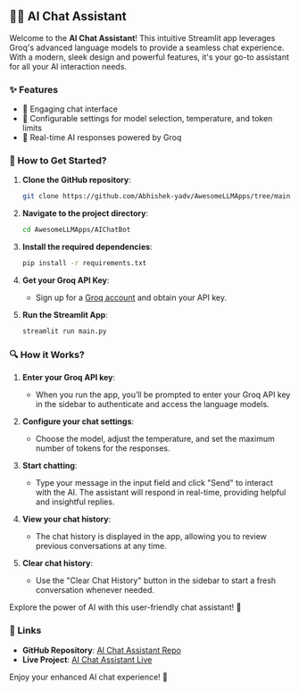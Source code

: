 ## 🤖💬 AI Chat Assistant

Welcome to the **AI Chat Assistant**! This intuitive Streamlit app leverages Groq's advanced language models to provide a seamless chat experience. With a modern, sleek design and powerful features, it's your go-to assistant for all your AI interaction needs.

### ✨ Features
- 💬 Engaging chat interface
- 🔧 Configurable settings for model selection, temperature, and token limits
- 🚀 Real-time AI responses powered by Groq

### 🌟 How to Get Started?

1. **Clone the GitHub repository**:
    ```bash
    git clone https://github.com/Abhishek-yadv/AwesomeLLMApps/tree/main
    ```
2. **Navigate to the project directory**:
    ```bash
    cd AwesomeLLMApps/AIChatBot
    ```
3. **Install the required dependencies**:
    ```bash
    pip install -r requirements.txt
    ```
4. **Get your Groq API Key**:
    - Sign up for a [Groq account](https://groq.com) and obtain your API key.

5. **Run the Streamlit App**:
    ```bash
    streamlit run main.py
    ```

### 🔍 How it Works?

1. **Enter your Groq API key**:
    - When you run the app, you’ll be prompted to enter your Groq API key in the sidebar to authenticate and access the language models.

2. **Configure your chat settings**:
    - Choose the model, adjust the temperature, and set the maximum number of tokens for the responses.

3. **Start chatting**:
    - Type your message in the input field and click "Send" to interact with the AI. The assistant will respond in real-time, providing helpful and insightful replies.

4. **View your chat history**:
    - The chat history is displayed in the app, allowing you to review previous conversations at any time.

5. **Clear chat history**:
    - Use the "Clear Chat History" button in the sidebar to start a fresh conversation whenever needed.

Explore the power of AI with this user-friendly chat assistant! 🌟

### 🔗 Links
- **GitHub Repository**: [AI Chat Assistant Repo](https://github.com/Abhishek-yadv/AwesomeLLMApps/tree/main)
- **Live Project**: [AI Chat Assistant Live](https://aichatbot-dqzq5iyy6b5umzsstaazaq.streamlit.app/)

Enjoy your enhanced AI chat experience! 🚀

